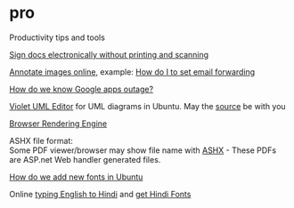 # pro
Productivity tips and tools

[Sign docs electronically without printing and scanning](https://www.howtogeek.com/164668/how-to-electronically-sign-documents-without-printing-and-scanning-them/)  


[Annotate images online](markuphero.com), example: [How do I to set email forwarding](https://markuphero.com/share/VyVNwUD3UGHtkxouATmr)  


[How do we know Google apps outage?](https://www.google.com/appsstatus/dashboard/)  



[Violet UML Editor](https://sourceforge.net/projects/violet/) for UML diagrams in Ubuntu. May the [source](https://github.com/violetumleditor/violetumleditor) be with you


[Browser Rendering Engine](https://www.browserstack.com/guide/browser-rendering-engine)

ASHX file format:  
Some PDF viewer/browser may show file name with [ASHX](https://www.lifewire.com/ashx-file-2619693) - These PDFs are ASP.net Web handler generated files. 

[How do we add new fonts in Ubuntu](https://itsfoss.com/install-fonts-ubuntu/) 

Online [typing English to Hindi](https://hindityping.info/) and [get Hindi Fonts](https://hindityping.info/download/hindi-fonts-kruti-dev) 
